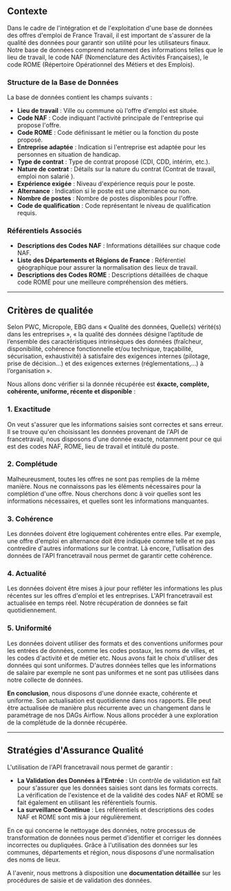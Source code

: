 ## Contexte

Dans le cadre de l'intégration et de l'exploitation d'une base de données des offres d'emploi de France Travail, il est important de s'assurer de la qualité des données pour garantir son utilité pour les utilisateurs finaux. Notre base de données comprend notamment des informations telles que le lieu de travail, le code NAF (Nomenclature des Activités Françaises), le code ROME (Répertoire Opérationnel des Métiers et des Emplois).
### Structure de la Base de Données

La base de données contient les champs suivants :

- **Lieu de travail** : Ville ou commune où l'offre d'emploi est située.
- **Code NAF** : Code indiquant l'activité principale de l'entreprise qui propose l'offre.
- **Code ROME** : Code définissant le métier ou la fonction du poste proposé.
- **Entreprise adaptée** : Indication si l'entreprise est adaptée pour les personnes en situation de handicap.
- **Type de contrat** : Type de contrat proposé (CDI, CDD, intérim, etc.).
- **Nature de contrat** : Détails sur la nature du contrat (Contrat de travail, emploi non salarié  ).
- **Expérience exigée** : Niveau d'expérience requis pour le poste.
- **Alternance** : Indication si le poste est une alternance ou non.
- **Nombre de postes** : Nombre de postes disponibles pour l'offre.
- **Code de qualification** : Code représentant le niveau de qualification requis.

### Référentiels Associés

- **Descriptions des Codes NAF** : Informations détaillées sur chaque code NAF.
- **Liste des Départements et Régions de France** : Référentiel géographique pour assurer la normalisation des lieux de travail.
- **Descriptions des Codes ROME** : Descriptions détaillées de chaque code ROME pour une meilleure compréhension des métiers.

---

## Critères de qualitée

Selon  PWC, Micropole, EBG dans « Qualité des données, Quelle(s) vérité(s) dans les entreprises », « la qualité des données désigne l’aptitude de l’ensemble des caractéristiques intrinsèques des données (fraîcheur, disponibilité, cohérence fonctionnelle et/ou technique, traçabilité, sécurisation, exhaustivité) à satisfaire des exigences internes (pilotage, prise de décision…) et des exigences externes (réglementations,…) à l’organisation ».

Nous allons donc vérifier si la donnée récupérée est **éxacte, complète, cohérente, uniforme, récente et disponible** : 

### 1. **Exactitude**
On veut s'assurer que les informations saisies sont correctes et sans erreur. Il se trouve qu'en choisissant les données provenant de l'API de francetravail, nous disposons d'une donnée exacte, notamment pour ce qui est des codes NAF, ROME, lieu de travail et intitulé du poste. 

### 2. **Complétude**
Malheureusment, toutes les offres ne sont pas remplies de la même manière. Nous ne connaissons pas les éléments nécessaires pour la complétion d'une offre. Nous cherchons donc à voir quelles sont les informations nécessaires, et quelles sont les informations manquantes. 

### 3. **Cohérence**
Les données doivent être logiquement cohérentes entre elles. Par exemple, une offre d'emploi en alternance doit être indiquée comme telle et ne pas contredire d'autres informations sur le contrat. Là encore, l'utlisation des données de l'API francetravail nous permet de garantir cette cohérence.

### 4. **Actualité**
Les données doivent être mises à jour pour refléter les informations les plus récentes sur les offres d'emploi et les entreprises. L'API francetravail est actualisée en temps réel. Notre récupération de données se fait quotidiennement. 

### 5. **Uniformité**
Les données doivent utiliser des formats et des conventions uniformes pour les entrées de données, comme les codes postaux, les noms de villes, et les codes d'activité et de métier etc. Nous avons fait le choix d'utiliser des données qui sont uniformes. D'autres données telles que les informations de salaire par exemple ne sont pas uniformes et ne sont pas utilisées dans notre collecte de données.

**En conclusion**, nous disposons d'une donnée exacte, cohérente et uniforme. Son actualisation est quotidienne dans nos rapports. Elle peut être actualisée de manière plus récurrente avec un changement dans le paramétrage de nos DAGs Airflow. Nous allons procéder à une exploration de la complétude de la donnée récupérée.

---

## Stratégies d'Assurance Qualité

L'utilisation de l'API francetravail nous permet de garantir :
- **La Validation des Données à l'Entrée** : Un contrôle de validation est fait pour s'assurer que les données saisies sont dans les formats corrects. La vérification de l'existence et de la validité des codes NAF et ROME se fait également en utilisant les référentiels fournis.
- **La surveillance Continue** : Les référentiels et descriptions des codes NAF et ROME sont mis à jour régulièrement. 

En ce qui concerne le nettoyage des données, notre processus de transformation de données nous permet d'identifier et corriger les données incorrectes ou dupliquées. Grâce à l'utilisation des données sur les communes, départements et région, nous disposons d'une normalisation des noms de lieux.

A l'avenir, nous mettrons à disposition une **documentation détaillée** sur les procédures de saisie et de validation des données.  